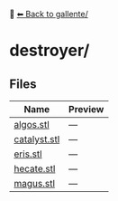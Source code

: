📁 [⬅ Back to gallente/](../README.md)

# destroyer/

## Files

| Name | Preview |
|------|---------|
| [algos.stl](./algos.stl) | — |
| [catalyst.stl](./catalyst.stl) | — |
| [eris.stl](./eris.stl) | — |
| [hecate.stl](./hecate.stl) | — |
| [magus.stl](./magus.stl) | — |